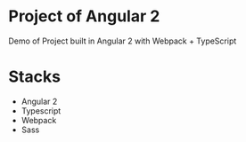 # Project of Angular 2

Demo of Project built in Angular 2 with Webpack + TypeScript


# Stacks

* Angular 2
* Typescript
* Webpack
* Sass
